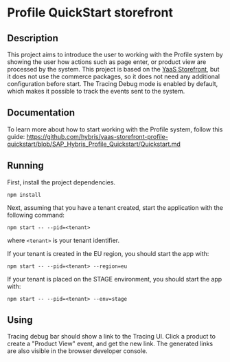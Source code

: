 # Profile QuickStart storefront
## Description
This project aims to introduce the user to working with the Profile system by showing the user how actions such as page enter, or product view are processed by the system. This project is based on the [YaaS Storefront](https://github.com/SAP/yaas-storefront), but it does not use the commerce packages, so it does not need any additional configuration before start. The Tracing Debug mode is enabled by default, which makes it possible to track the events sent to the system. 
## Documentation
To learn more about how to start working with the Profile system, follow this guide: https://github.com/hybris/yaas-storefront-profile-quickstart/blob/SAP_Hybris_Profile_Quickstart/Quickstart.md
## Running
First, install the project dependencies.
```
npm install
```
Next, assuming that you have a tenant created, start the application with the following command:
```
npm start -- --pid=<tenant>
```
where `<tenant>` is your tenant identifier.


If your tenant is created in the EU region, you should start the app with:
```
npm start -- --pid=<tenant> --region=eu 
 ```
 
If your tenant is placed on the STAGE environment, you should start the app with:
```
npm start -- --pid=<tenant> --env=stage 
 ```

## Using
Tracing debug bar should show a link to the Tracing UI. Click a product to create a "Product View" event, and get the new link. The generated links are also visible in the browser developer console.
